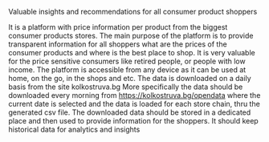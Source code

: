 Valuable insights and recommendations for all consumer product shoppers

It is a platform with price information per product from the biggest consumer products stores. 
The main purpose of the platform is to provide transparent information for all shoppers what are the prices of the consumer products and where is the best place to shop.
It is very valuable for the price sensitive consumers like retired people, or people with low income. 
The platform is accessible from any device as it can be used at home, on the go, in the shops and etc. 
The data is downloaded on a daily basis from the site kolkostruva.bg 
More specifically the data should be downloaded every morning from https://kolkostruva.bg/opendata where the current date is selected and the data is loaded for each store chain, thru the generated csv file. 
The downloaded data should be stored in a dedicated place and then used to provide information for the shoppers. 
It should keep historical data for analytics and insights

